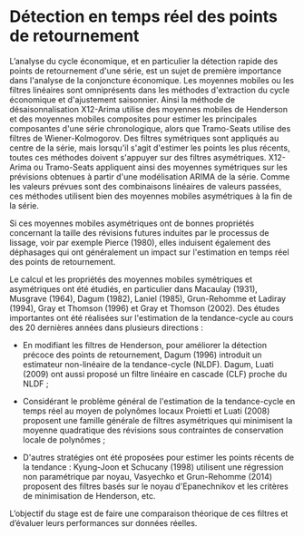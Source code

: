 # Détection en temps réel des points de retournement

L’analyse du cycle économique, et en particulier la détection rapide des points de retournement d'une série, est un sujet de première importance dans l'analyse de la conjoncture économique. Les moyennes mobiles ou les filtres linéaires sont omniprésents dans les méthodes d'extraction du cycle économique et d'ajustement saisonnier. Ainsi la méthode de désaisonnalisation X12-Arima utilise des moyennes mobiles de Henderson et des moyennes mobiles composites pour estimer les principales composantes d'une série chronologique, alors que Tramo-Seats utilise des filtres de Wiener-Kolmogorov. Des filtres symétriques sont appliqués au centre de la série, mais lorsqu'il s'agit d'estimer les points les plus récents, toutes ces méthodes doivent s'appuyer sur des filtres asymétriques. X12-Arima ou Tramo-Seats appliquent ainsi des moyennes symétriques sur les prévisions obtenues à partir d'une modélisation ARIMA de la série. Comme les valeurs prévues sont des combinaisons linéaires de valeurs passées, ces méthodes utilisent bien des moyennes mobiles asymétriques à la fin de la série.

Si ces moyennes mobiles asymétriques ont de bonnes propriétés concernant la taille des révisions futures induites par le processus de lissage, voir par exemple Pierce (1980), elles induisent également des déphasages qui ont généralement un impact sur l'estimation en temps réel des points de retournement.

Le calcul et les propriétés des moyennes mobiles symétriques et asymétriques ont été étudiés, en particulier dans Macaulay (1931), Musgrave (1964), Dagum (1982), Laniel (1985), Grun-Rehomme et Ladiray (1994), Gray et Thomson (1996) et Gray et Thomson (2002). Des études importantes ont été réalisées sur l'estimation de la tendance-cycle au cours des 20 dernières années dans plusieurs directions :

- En modifiant les filtres de Henderson, pour améliorer la détection précoce des points de retournement, Dagum (1996) introduit un estimateur non-linéaire de la tendance-cycle (NLDF). Dagum, Luati (2009) ont aussi proposé un filtre linéaire en cascade (CLF) proche du NLDF ;

- Considérant le problème général de l'estimation de la tendance-cycle en temps réel au moyen de polynômes locaux Proietti et Luati (2008) proposent une famille générale de filtres asymétriques qui minimisent la moyenne quadratique des révisions sous contraintes de conservation locale de polynômes ;

- D'autres stratégies ont été proposées pour estimer les points récents de la tendance : Kyung-Joon et Schucany (1998) utilisent une régression non paramétrique par noyau, Vasyechko et Grun-Rehomme (2014) proposent des filtres basés sur le noyau d'Epanechnikov et les critères de minimisation de Henderson, etc.

L’objectif du stage est de faire une comparaison théorique de ces filtres et d’évaluer leurs performances sur données réelles.
